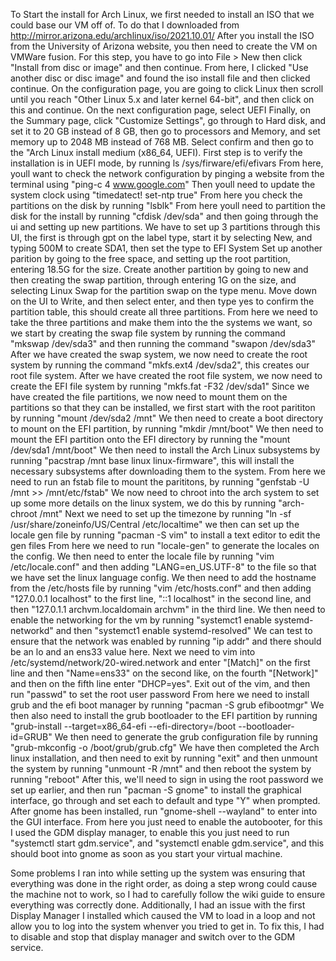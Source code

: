   To Start the install for Arch Linux, we first needed to install an ISO that we could base our VM off of. To do that I downloaded from http://mirror.arizona.edu/archlinux/iso/2021.10.01/
After you install the ISO from the University of Arizona website, you then need to create the VM on VMWare fusion. 
For this step, you have to go into File > New then click "Install from disc or image" and then continue.
From here, I clicked "Use another disc or disc image" and found the iso install file and then clicked continue.
On the configuration page, you are going to click Linux then scroll until you reach "Other Linux 5.x and later kernel 64-bit", and then click on this and continue. 
On the next configuration page, select UEFI
Finally, on the Summary page, click "Customize Settings", go through to Hard disk, and set it to 20 GB instead of 8 GB, then go to  processors and Memory, and set memory up to 2048 MB instead of 768 MB. 
Select confirm and then go to the "Arch Linux install medium (x86_64, UEFI).
First step is to verify the installation is in UEFI mode, by running ls /sys/firware/efi/efivars
From here, youll want to check the network configuration by pinging a website from the terminal using "ping-c 4 www.google.com"
Then youll need to update the system clock using "timedatect! set-ntp true"
From here you check the partitions on the disk by running "lsblk"
From here youll need to partition the disk for the install by running "cfdisk /dev/sda" and then going through the ui and setting up new partitions. 
We have to set up 3 partitions through this UI, the first is through gpt on the label type, start it by selecting New, and typing 500M to create SDA1, then set the type to EFI System
Set up another parition by going to the free space, and setting up the root partition, entering 18.5G for the size.
Create another partition by going to new and then creating the swap partition, through entering 1G on the size, and selecting Linux Swap for the partition swap on the type menu.
Move down on the UI to Write, and then select enter, and then type yes to confirm the partition table, this should create all three partitions. 
From here we need to take the three partitions and make them into the the systems we want, so we start by creating the swap file system by running the command "mkswap /dev/sda3" and then running the command "swapon /dev/sda3"
After we have created the swap system, we now need to create the root system by running the command "mkfs.ext4 /dev/sda2", this creates our root file system. 
After we have created the root file system, we now need to create the EFI file system by running "mkfs.fat -F32 /dev/sda1"
Since we have created the file partitions, we now need to mount them on the partitions so that they can be installed, we first start with the root parititon by running "mount /dev/sda2 /mnt"
We then need to create a boot directory to mount on the EFI partition, by running "mkdir /mnt/boot"
We then need to mount the EFI partition onto the EFI directory by running the "mount /dev/sda1 /mnt/boot"
We then need to install the Arch Linux subsystems by running "pacstrap /mnt base linux linux-firmware", this will install the necessary subsystems after downloading them to the system. 
From here we need to run an fstab file to mount the parititons, by running "genfstab -U /mnt >> /mnt/etc/fstab"
We now need to chroot into the arch system to set up some more details on the linux system, we do this by running "arch-chroot /mnt"
Next we need to set up the timezone by running "ln -sf /usr/share/zoneinfo/US/Central /etc/localtime"
we then can set up the locale gen file by running "pacman -S vim" to install a text editor to edit the gen files
From here we need to run "locale-gen" to generate the locales on the config.
We then need to enter the locale file by running "vim /etc/locale.conf" and then adding "LANG=en_US.UTF-8" to the file so that we have set the linux language config. 
We then need to add the hostname from the /etc/hosts file by running "vim /etc/hosts.conf" and then adding "127.0.0.1 localhost" to the first line, "::1 localhost" in the second line,  and then "127.0.1.1 archvm.localdomain archvm" in the third line. 
We then need to enable the networking for the vm by running "systemct1 enable systemd-networkd" and then "systemct1 enable systemd-resolved" 
We can test to ensure that the network was enabled by running "ip addr" and there should be an lo and an ens33 value here.
Next we need to vim into /etc/systemd/network/20-wired.network and enter "[Match]" on the first line and then "Name=ens33" on the second like, on the fourth "[Network]" and then on the fifth line enter "DHCP=yes".
Exit out of the vim, and then run "passwd" to set the root user password
From here we need to install grub and the efi boot manager by running "pacman -S grub efibootmgr" 
We then also need to install the grub bootloader to the EFI partition by running "grub-install --target=x86_64-efi --efi-directory=/boot --bootloader-id=GRUB"
We then need to generate the grub configuration file by running "grub-mkconfig -o /boot/grub/grub.cfg"
We have then completed the Arch linux installation, and then need to exit by running "exit" and then unmount the system by running "unmount -R /mnt" and then reboot the system by running "reboot"
After this, we'll need to sign in using the root password we set up earlier, and then run "pacman -S gnome" to install the graphical interface, go through and set each to default and type "Y" when prompted. 
After gnome has been installed, run "gnome-shell --wayland" to enter into the GUI interface. 
From here you just need to enable the autobooter, for this I used the GDM display manager, to enable this you just need to run "systemctl start gdm.service", and "systemctl enable gdm.service", and this should boot into gnome as soon as you start your virtual machine.

Some problems I ran into while setting up the system was ensuring that everything was done in the right order, as doing a step wrong could cause the machine not to work, so I had to carefully follow the wiki guide to ensure everything was correctly done. Additionally, I had an issue with the first Display Manager I installed which caused the VM to load in a loop and not allow you to log into the system whenver you tried to get in. To fix this, I had to disable and stop that display manager and switch over to the GDM service. 

